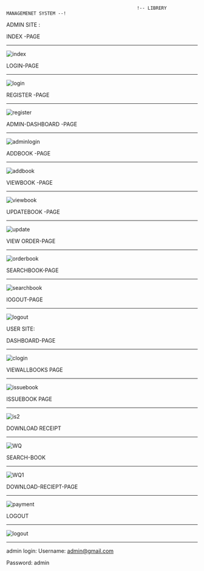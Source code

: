                                                     !-- LIBRERY MANAGEMENET SYSTEM --!


ADMIN SITE :


 INDEX -PAGE
   _____________________________________________________________


![index](https://github.com/sendhavnikhar/Library/assets/110706372/f9e28777-d60c-4d0a-92a0-c0b809a1d9c8)




LOGIN-PAGE
   _____________________________________________________________
                                        
                                       
  ![login](https://github.com/sendhavnikhar/Library/assets/110706372/12c53b66-5cf3-436d-9e1f-fedd58c5dbe1)





 REGISTER -PAGE
   _____________________________________________________________

                                     
![register](https://github.com/sendhavnikhar/Library/assets/110706372/4a99db28-488e-4a54-8d9c-a3cdbad547f8)




ADMIN-DASHBOARD -PAGE
   _____________________________________________________________


![adminlogin](https://github.com/sendhavnikhar/Library/assets/110706372/198c445c-627f-442e-b8e9-89c74cf0e197)



 ADDBOOK -PAGE
 _____________________________________________________________


                                     
![addbook](https://github.com/sendhavnikhar/Library/assets/110706372/ee8cb8f1-a6f6-4b28-9dd4-9887b27cff69)




  VIEWBOOK -PAGE
   _____________________________________________________________


  ![viewbook](https://github.com/sendhavnikhar/Library/assets/110706372/733a4c2d-e7df-4bdb-9ef5-62b2c19e9f32)



UPDATEBOOK -PAGE
   _____________________________________________________________

![update](https://github.com/sendhavnikhar/Library/assets/110706372/6ceef062-eaca-4fd2-a7c4-c7fffcee7de9)



  VIEW ORDER-PAGE
  _____________________________________________________________

![orderbook](https://github.com/sendhavnikhar/Library/assets/110706372/dd51104d-0e4b-4982-9934-a6d934d12324)





SEARCHBOOK-PAGE
 _____________________________________________________________

![searchbook](https://github.com/sendhavnikhar/Library/assets/110706372/67cdc146-3723-4abb-a388-1e879007aeba)




lOGOUT-PAGE
 _____________________________________________________________


                                     
![logout](https://github.com/sendhavnikhar/Library/assets/110706372/6921c168-6c95-49e0-add6-bfdb2452a05a)






 
 
 USER SITE:




DASHBOARD-PAGE
 _____________________________________________________________


![clogin](https://github.com/sendhavnikhar/Library/assets/110706372/55f97d2a-2cee-42e8-a1be-e374788c1611)




VIEWALLBOOKS PAGE
 _____________________________________________________________


![issuebook](https://github.com/sendhavnikhar/Library/assets/110706372/14c84a53-d35d-43f5-8458-491ec79ee83e)




ISSUEBOOK PAGE
 _____________________________________________________________

                                     
![is2](https://github.com/sendhavnikhar/Library/assets/110706372/f81f8048-8000-4210-8509-a52f2fb4fe80)


DOWNLOAD RECEIPT
 _____________________________________________________________

![WQ](https://github.com/sendhavnikhar/Library/assets/110706372/95baabf5-53e2-428f-965c-84d93ed22476)



SEARCH-BOOK
 _____________________________________________________________

 
![WQ1](https://github.com/sendhavnikhar/Library/assets/110706372/5120d7fc-4602-41fc-82f5-54e6323e10cc)


DOWNLOAD-RECIEPT-PAGE
 _____________________________________________________________

 
![payment](https://github.com/sendhavnikhar/Library/assets/110706372/40f2be92-a135-4394-a30f-9567cdac0596)

LOGOUT
_____________________________________________________________

![logout](https://github.com/sendhavnikhar/Library/assets/110706372/ef723b12-acb6-404b-afe0-9e84ce137ead)





----------------------------------------------------------------------------------------------------
admin login:
Username: admin@gmail.com

Password: admin






         
         
         

  


